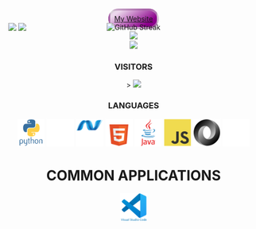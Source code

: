 <div align="center">
    <a style="margin: 0.5rem;padding: 0.5rem;background: linear-gradient(145deg, rgb(139, 0, 139, 0.15) 15%, rgb(139, 0, 139) 80%);border-radius: 2rem;border: solid rgb(200, 200, 200, 0.5) 0.25rem;" href="https://jakefrommars64.com/">My Website</a>
</div>

<div align="center" style="position: absolute;">
    <!-- my stats -->
    <!-- [GitHub REAME Stats](https://github.com/anuraghazra/github-readme-stats) -->
    <img src="https://my-stats-43gk.vercel.app/api?username=jakefrommars64&theme=midnight-purple&card_width=250&card_height=200&show_icons=true&show=discussions_answered&include_all_commits=true" />
    <!-- top langs -->
    <!-- [GitHub REAME Stats](https://github.com/anuraghazra/github-readme-stats) -->
    <img src="https://my-stats-43gk.vercel.app/api/top-langs/?username=jakefrommars64&theme=midnight-purple&card_width=250&card_height=200&langs_count=8&layout=donut&size_weight=0.5&count_weight=0.5&exclude_repo=jakefrommars64,jakefrommars64.github.io,Foam-PKMS-CMS,resume-generator" />
</div>

<div align="center">
    <!-- streak stats -->
    <!-- [GitHub Readme Streak Stats Demo](https://github-readme-streak-stats-git-main-davids-projects-ad77adcc.vercel.app/demo/) -->
    <img src="https://github-readme-streak-stats-git-main-davids-projects-ad77adcc.vercel.app?user=jakefrommars64&theme=midnight-purple&card_width=500&card_height=200&date_format=j%20M%5B%20Y%5D&mode=weekly" alt="GitHub Streak" />
</div>

<!-- trophies -->
<!-- [GitHub Profile Trophies](https://github-profile-trophy.vercel.app/) -->
<div align="center">
    <img src="https://github-profile-trophy.vercel.app/?username=jakefrommars64" />
</div>

<!-- snake -->
<!-- [snk](https://platane.me/snk/)  -->
<div align="center">
    <img src="https://github.com/jakefrommars64/jakefrommars64/blob/output/github-contribution-grid-snake-dark.svg" />
</div>

<!-- visitor count -->
<div align="center">
    <h3>VISITORS</h3>>
    <img src="https://profile-counter.glitch.me/_jakefrommars64/count.svg" />
</div>

<!-- Languages -->
<div align="center">
    <h3>LANGUAGES</h3>
    <img src="assets/icons/python/python-original-wordmark.svg" title="Python" alt="Python" width="55" height="55" />
    <img src="assets/icons/denojs/denojs-original-wordmark-white.svg" title="DenoJS" alt="DenoJS" width="55" height="55" />
    <img src="assets/icons/dot-net/dot-net-original-wordmark-white.svg" title="Dot Net" alt="Dot Net" width="55" height="55" />
    <img src="assets/icons/html5/html5-original-wordmark-white.svg" title="HTML 5" alt="HTML 5" width="55" height="55" />
    <img src="assets/icons/java/java-original-wordmark.svg" title="Java" alt="Java" width="55" height="55" />
    <img src="assets/icons/javascript/javascript-original.svg" title="Javascript" alt="Javascript" width="55" height="55" />
    <img src="assets/icons/json/json-original.svg" title="JSON" alt="JSON" width="55" height="55" />
    <img src="assets/icons/markdown/markdown-original-white.svg" title="Markdown" alt="Markdown" width="55" height="55" />
</div>

<!-- Common Apps -->
<div align="center">
    <h1>COMMON APPLICATIONS</h1>
    <img src="assets/icons/vscode/vscode-original-wordmark.svg" title="VSCode" alt="VSCode" width="55" height="55" />
</div>
